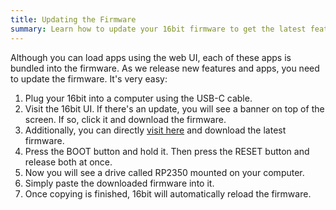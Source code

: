 ```yaml
---
title: Updating the Firmware
summary: Learn how to update your 16bit firmware to get the latest features and apps.
---
```


Although you can load apps using the web UI, each of these apps is bundled into the firmware. As we release new features and apps, you need to update the firmware. It's very easy:

1. Plug your 16bit into a computer using the USB-C cable.
2. Visit the 16bit UI. If there's an update, you will see a banner on top of the screen. If so, click it and download the firmware.
3. Additionally, you can directly [visit here](/modules/16bit#firmware) and download the latest firmware.
4. Press the BOOT button and hold it. Then press the RESET button and release both at once.
5. Now you will see a drive called RP2350 mounted on your computer.
6. Simply paste the downloaded firmware into it.
7. Once copying is finished, 16bit will automatically reload the firmware. 
